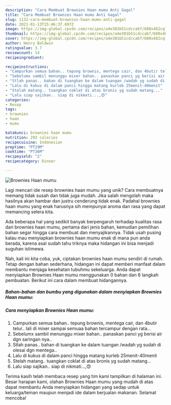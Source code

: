 ```yaml
---
description: "Cara Membuat Brownies Haan mumu Anti Gagal"
title: "Cara Membuat Brownies Haan mumu Anti Gagal"
slug: 1132-cara-membuat-brownies-haan-mumu-anti-gagal
date: 2021-01-13T15:46:37.697Z
image: https://img-global.cpcdn.com/recipes/a4e301b51cdccabf/680x482cq70/brownies-haan-mumu-foto-resep-utama.jpg
thumbnail: https://img-global.cpcdn.com/recipes/a4e301b51cdccabf/680x482cq70/brownies-haan-mumu-foto-resep-utama.jpg
cover: https://img-global.cpcdn.com/recipes/a4e301b51cdccabf/680x482cq70/brownies-haan-mumu-foto-resep-utama.jpg
author: Henry Baldwin
ratingvalue: 3.7
reviewcount: 14
recipeingredient:

recipeinstructions:
- "Campurkan semua bahan.. tepung brownis, mentega cair, dan 4butir telur.. lali di mixer sampai semuaa bahan tercampur dengan rata..."
- "Sebelumx sambil menunggu mixer bahan.. panaskan panci yg berisi air dgn saringan nya.."
- "Stlah panas.. bahan di tuangkan ke dalam tuangan /wadah yg sudah di olesai dgn mentega.."
- "Lalu di kukus di dalam panci hingga matang kurleb 25menit-40menit"
- "Stelah matang.. tuangkan coklat di atas bronis yg sudah matang..."
- "Lalu siap sajikan.. siap di nikmati...,😍"
categories:
- Resep
tags:
- brownies
- haan
- mumu

katakunci: brownies haan mumu 
nutrition: 293 calories
recipecuisine: Indonesian
preptime: "PT29M"
cooktime: "PT36M"
recipeyield: "2"
recipecategory: Dinner

---
```



![Brownies Haan mumu](https://img-global.cpcdn.com/recipes/a4e301b51cdccabf/680x482cq70/brownies-haan-mumu-foto-resep-utama.jpg)

Lagi mencari ide resep brownies haan mumu yang unik? Cara membuatnya memang tidak susah dan tidak juga mudah. Jika salah mengolah maka hasilnya akan hambar dan justru cenderung tidak enak. Padahal brownies haan mumu yang enak harusnya sih mempunyai aroma dan rasa yang dapat memancing selera kita.



Ada beberapa hal yang sedikit banyak berpengaruh terhadap kualitas rasa dari brownies haan mumu, pertama dari jenis bahan, kemudian pemilihan bahan segar hingga cara membuat dan menyajikannya. Tidak usah pusing kalau mau menyiapkan brownies haan mumu enak di mana pun anda berada, karena asal sudah tahu triknya maka hidangan ini bisa menjadi suguhan istimewa.


Nah, kali ini kita coba, yuk, ciptakan brownies haan mumu sendiri di rumah. Tetap dengan bahan sederhana, hidangan ini dapat memberi manfaat dalam membantu menjaga kesehatan tubuhmu sekeluarga. Anda dapat menyiapkan Brownies Haan mumu menggunakan 0 bahan dan 6 langkah pembuatan. Berikut ini cara dalam membuat hidangannya.

<!--inarticleads1-->

##### Bahan-bahan dan bumbu yang digunakan dalam menyiapkan Brownies Haan mumu:





<!--inarticleads2-->

##### Cara menyiapkan Brownies Haan mumu:

1. Campurkan semua bahan.. tepung brownis, mentega cair, dan 4butir telur.. lali di mixer sampai semuaa bahan tercampur dengan rata...
1. Sebelumx sambil menunggu mixer bahan.. panaskan panci yg berisi air dgn saringan nya..
1. Stlah panas.. bahan di tuangkan ke dalam tuangan /wadah yg sudah di olesai dgn mentega..
1. Lalu di kukus di dalam panci hingga matang kurleb 25menit-40menit
1. Stelah matang.. tuangkan coklat di atas bronis yg sudah matang...
1. Lalu siap sajikan.. siap di nikmati...,😍




Terima kasih telah membaca resep yang tim kami tampilkan di halaman ini. Besar harapan kami, olahan Brownies Haan mumu yang mudah di atas dapat membantu Anda menyiapkan hidangan yang sedap untuk keluarga/teman maupun menjadi ide dalam berjualan makanan. Selamat mencoba!
